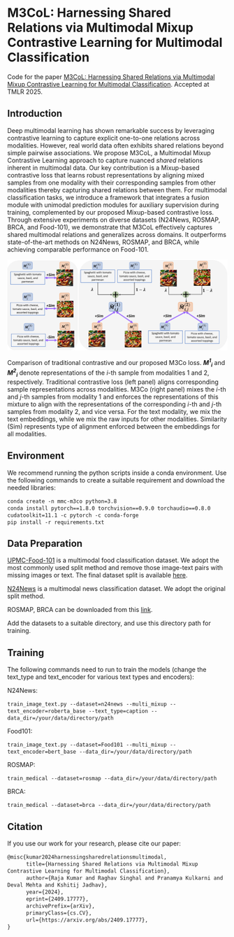 # M3CoL: Harnessing Shared Relations via Multimodal Mixup Contrastive Learning for Multimodal Classification
Code for the paper [M3CoL: Harnessing Shared Relations via Multimodal Mixup Contrastive Learning for Multimodal Classification](https://arxiv.org/abs/2409.17777). Accepted at TMLR 2025.

## Introduction
Deep multimodal learning has shown remarkable success by leveraging contrastive learning to capture explicit one-to-one relations across modalities. However, real world data often exhibits shared relations beyond simple pairwise associations. We propose M3CoL, a Multimodal Mixup Contrastive Learning approach to capture nuanced *shared* relations inherent in multimodal data. Our key contribution is a Mixup-based contrastive loss that learns robust representations by aligning mixed samples from one modality with their corresponding samples from other modalities thereby capturing shared relations between them. For multimodal classification tasks, we introduce a framework that integrates a fusion module with unimodal prediction modules for auxiliary supervision during training, complemented by our proposed Mixup-based contrastive loss. Through extensive experiments on diverse datasets (N24News, ROSMAP, BRCA, and Food-101), we demonstrate that M3CoL effectively captures shared multimodal relations and generalizes across domains. It outperforms state-of-the-art methods on N24News, ROSMAP, and BRCA, while achieving comparable performance on Food-101.

![M3CoL Arch Image](m3col-arch.png)

Comparison of traditional contrastive and our proposed M3Co loss. *__M<sup>1</sup><sub>i</sub>__* and *__M<sup>2</sup><sub>i</sub>__* denote representations of the *i*-th sample from modalities 1 and 2, respectively. Traditional contrastive loss (left panel) aligns corresponding sample representations across modalities. M3Co (right panel) mixes the *i*-th and *j*-th samples from modality 1 and enforces the representations of this mixture to align with the representations of the corresponding *i*-th and *j*-th samples from modality 2, and vice versa. For the text modality, we mix the text embeddings, while we mix the raw inputs for other modalities. Similarity (Sim) represents type of alignment enforced between the embeddings for all modalities.

## Environment
We recommend running the python scripts inside a conda environment. Use the following commands to create a suitable requirement and download the needed libraries:
```
conda create -n mmc-m3co python=3.8
conda install pytorch==1.8.0 torchvision==0.9.0 torchaudio==0.8.0 cudatoolkit=11.1 -c pytorch -c conda-forge
pip install -r requirements.txt
```

## Data Preparation
[UPMC-Food-101](https://visiir.isir.upmc.fr/explore) is a multimodal food classification dataset. We adopt the most commonly used split method and remove those image-text pairs with missing images or text. The final dataset split is available [here](https://drive.google.com/drive/folders/11U1pjjQ5z6NaG9Gojo6QrSbIqEMYft7m?usp=share_link).

[N24News](https://github.com/billywzh717/n24news) is a multimodal news classification dataset. We adopt the original split method.

ROSMAP, BRCA can be downloaded from this [link](https://github.com/txWang/MOGONET/).

Add the datasets to a suitable directory, and use this directory path for training.

## Training

The following commands need to run to train the models (change the text_type and text_encoder for various text types and encoders):

N24News:
```
train_image_text.py --dataset=n24news --multi_mixup --text_encoder=roberta_base --text_type=caption --data_dir=/your/data/directory/path
```

Food101:
```
train_image_text.py --dataset=Food101 --multi_mixup --text_encoder=bert_base --data_dir=/your/data/directory/path
```

ROSMAP:
```
train_medical --dataset=rosmap --data_dir=/your/data/directory/path
```

BRCA:
```
train_medical --dataset=brca --data_dir=/your/data/directory/path
```

## Citation

If you use our work for your research, please cite our paper:

```
@misc{kumar2024harnessingsharedrelationsmultimodal,
      title={Harnessing Shared Relations via Multimodal Mixup Contrastive Learning for Multimodal Classification}, 
      author={Raja Kumar and Raghav Singhal and Pranamya Kulkarni and Deval Mehta and Kshitij Jadhav},
      year={2024},
      eprint={2409.17777},
      archivePrefix={arXiv},
      primaryClass={cs.CV},
      url={https://arxiv.org/abs/2409.17777}, 
}
```
